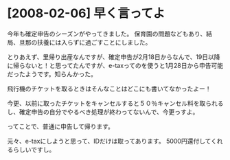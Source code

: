 # [2008-02-06] 早く言ってよ


今年も確定申告のシーズンがやってきました。
保育園の問題などもあり、結局、旦那の扶養には入らずに過ごすことにしました。

とりあえず、里帰り出産なんですが、確定申告が2月18日からなんで、19日以降に帰らないと！と思ってたんですが、e-taxってのを使うと1月28日から申告可能だったようです。知らんかった。

飛行機のチケットを取るときはそんなことはどこにも書いてなかったよー！

今更、以前に取ったチケットをキャンセルすると５０％キャンセル料を取られるし、確定申告の自分でやるべき処理が終わってないんで、今更っすよ。

ってことで、普通に申告して帰ります。

元々、e-taxにしようと思って、IDだけは取ってあります。
5000円還付してくれるらしいですし。
